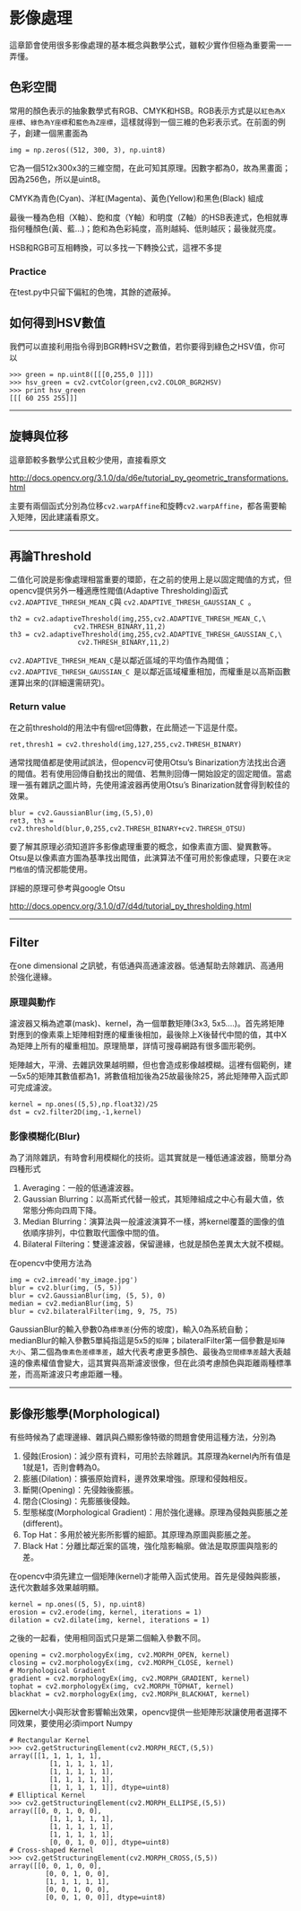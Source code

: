 # 影像處理

這章節會使用很多影像處理的基本概念與數學公式，雖較少實作但極為重要需一一弄懂。

## 色彩空間

常用的顏色表示的抽象數學式有RGB、CMYK和HSB。RGB表示方式是以`紅色為X座標`、`綠色為Y座標`和`藍色為Z座標`，這樣就得到一個三維的色彩表示式。在前面的例子，創建一個黑畫面為

```
img = np.zeros((512, 300, 3), np.uint8)
```

它為一個512x300x3的三維空間，在此可知其原理。因數字都為0，故為黑畫面；因為256色，所以是uint8。


CMYK為青色(Cyan)、洋紅(Magenta)、黃色(Yellow)和黑色(Black) 組成

最後一種為色相（X軸）、飽和度（Y軸）和明度（Z軸）的HSB表達式，色相就專指何種顏色(黃、藍...)；飽和為色彩純度，高則越純、低則越灰；最後就亮度。

HSB和RGB可互相轉換，可以多找一下轉換公式，這裡不多提

### Practice

在test.py中只留下偏紅的色塊，其餘的遮蔽掉。

## 如何得到HSV數值

我們可以直接利用指令得到BGR轉HSV之數值，若你要得到綠色之HSV值，你可以

```
>>> green = np.uint8([[[0,255,0 ]]])
>>> hsv_green = cv2.cvtColor(green,cv2.COLOR_BGR2HSV)
>>> print hsv_green
[[[ 60 255 255]]]
```

---

## 旋轉與位移

這章節較多數學公式且較少使用，直接看原文

<http://docs.opencv.org/3.1.0/da/d6e/tutorial_py_geometric_transformations.html>

主要有兩個函式分別為位移`cv2.warpAffine`和旋轉`cv2.warpAffine`，都各需要輸入矩陣，因此建議看原文。

---

## 再論Threshold

二值化可說是影像處理相當重要的環節，在之前的使用上是以固定閥值的方式，但opencv提供另外一種適應性閥值(Adaptive Thresholding)函式`cv2.ADAPTIVE_THRESH_MEAN_C`與 `cv2.ADAPTIVE_THRESH_GAUSSIAN_C `。

```
th2 = cv2.adaptiveThreshold(img,255,cv2.ADAPTIVE_THRESH_MEAN_C,\
                cv2.THRESH_BINARY,11,2)
th3 = cv2.adaptiveThreshold(img,255,cv2.ADAPTIVE_THRESH_GAUSSIAN_C,\
                 cv2.THRESH_BINARY,11,2)
```

`cv2.ADAPTIVE_THRESH_MEAN_C`是以鄰近區域的平均值作為閥值；`cv2.ADAPTIVE_THRESH_GAUSSIAN_C `是以鄰近區域權重相加，而權重是以高斯函數運算出來的(詳細還需研究)。

### Return value

在之前threshold的用法中有個ret回傳數，在此簡述一下這是什麼。

```
ret,thresh1 = cv2.threshold(img,127,255,cv2.THRESH_BINARY)
```

通常找閥值都是使用試誤法，但opencv可使用Otsu’s Binarization方法找出合適的閥值。若有使用回傳自動找出的閥值、若無則回傳一開始設定的固定閥值。當處理一張有雜訊之圖片時，先使用濾波器再使用Otsu’s Binarization就會得到較佳的效果。

```
blur = cv2.GaussianBlur(img,(5,5),0)
ret3, th3 = cv2.threshold(blur,0,255,cv2.THRESH_BINARY+cv2.THRESH_OTSU)
```

要了解其原理必須知道許多影像處理重要的概念，如像素直方圖、變異數等。Otsu是以像素直方圖為基準找出閥值，此演算法不僅可用於影像處理，只要在`決定門檻值`的情況都能使用。

詳細的原理可參考與google Otsu

<http://docs.opencv.org/3.1.0/d7/d4d/tutorial_py_thresholding.html>

---

## Filter

在one dimensional 之訊號，有低通與高通濾波器。低通幫助去除雜訊、高通用於強化邊緣。

### 原理與動作

濾波器又稱為遮罩(mask)、kernel，為一個單數矩陣(3x3, 5x5....)。首先將矩陣對應到的像素乘上矩陣相對應的權重後相加，最後除上X後替代中間的值，其中X為矩陣上所有的權重相加。原理簡單，詳情可搜尋網路有很多圖形範例。

矩陣越大，平滑、去雜訊效果越明顯，但也會造成影像越模糊。這裡有個範例，建一5x5的矩陣其數值都為1，將數值相加後為25故最後除25，將此矩陣帶入函式即可完成濾波。

```
kernel = np.ones((5,5),np.float32)/25
dst = cv2.filter2D(img,-1,kernel)
```

### 影像模糊化(Blur)

為了消除雜訊，有時會利用模糊化的技術。這其實就是一種低通濾波器，簡單分為四種形式

1. Averaging：一般的低通濾波器。
2. Gaussian Blurring：以高斯式代替一般式，其矩陣組成之中心有最大值，依常態分佈向四周下降。
3. Median Blurring：演算法與一般濾波演算不一樣，將kernel覆蓋的圖像的值依順序排列，中位數取代圖像中間的值。
4. Bilateral Filtering：雙邊濾波器，保留邊緣，也就是顏色差異太大就不模糊。

在opencv中使用方法為

```
img = cv2.imread('my_image.jpg')
blur = cv2.blur(img, (5, 5))
blur = cv2.GaussianBlur(img, (5, 5), 0)
median = cv2.medianBlur(img, 5)
blur = cv2.bilateralFilter(img, 9, 75, 75)
```

GaussianBlur的輸入參數0為`標準差`(分佈的坡度)，輸入0為系統自動；medianBlur的輸入參數5單純指這是5x5的`矩陣`；bilateralFilter第一個參數是`矩陣大小`、第二個為`像素色差標準差`，越大代表考慮更多顏色、最後為`空間標準差`越大表越遠的像素權值會變大，這其實與高斯濾波很像，但在此須考慮顏色與距離兩種標準差，而高斯濾波只考慮距離一種。

---

## 影像形態學(Morphological)

有些時候為了處理邊緣、雜訊與凸顯影像特徵的問題會使用這種方法，分別為

1. 侵蝕(Erosion)：減少原有資料，可用於去除雜訊。其原理為kernel內所有值是1就是1，否則會轉為0。
2. 膨脹(Dilation)：擴張原始資料，邊界效果增強。原理和侵蝕相反。
3. 斷開(Opening)：先侵蝕後膨脹。
4. 閉合(Closing)：先膨脹後侵蝕。
5. 型態梯度(Morphological Gradient)：用於強化邊緣。原理為侵蝕與膨脹之差(different)。
6. Top Hat：多用於被光影所影響的細節。其原理為原圖與膨脹之差。
7. Black Hat：分離比鄰近案的區塊，強化陰影輪廓。做法是取原圖與陰影的差。

在opencv中須先建立一個矩陣(kernel)才能帶入函式使用。首先是侵蝕與膨脹，迭代次數越多效果越明顯。

```
kernel = np.ones((5, 5), np.uint8)
erosion = cv2.erode(img, kernel, iterations = 1)
dilation = cv2.dilate(img, kernel, iterations = 1)
```

之後的一起看，使用相同函式只是第二個輸入參數不同。

```
opening = cv2.morphologyEx(img, cv2.MORPH_OPEN, kernel)
closing = cv2.morphologyEx(img, cv2.MORPH_CLOSE, kernel)
# Morphological Gradient
gradient = cv2.morphologyEx(img, cv2.MORPH_GRADIENT, kernel)
tophat = cv2.morphologyEx(img, cv2.MORPH_TOPHAT, kernel)
blackhat = cv2.morphologyEx(img, cv2.MORPH_BLACKHAT, kernel)
```

因kernel大小與形狀會影響輸出效果，opencv提供一些矩陣形狀讓使用者選擇不同效果，要使用必須import Numpy

```
# Rectangular Kernel
>>> cv2.getStructuringElement(cv2.MORPH_RECT,(5,5))
array([[1, 1, 1, 1, 1],
          [1, 1, 1, 1, 1],
          [1, 1, 1, 1, 1],
          [1, 1, 1, 1, 1],
          [1, 1, 1, 1, 1]], dtype=uint8)
# Elliptical Kernel
>>> cv2.getStructuringElement(cv2.MORPH_ELLIPSE,(5,5))
array([[0, 0, 1, 0, 0],
          [1, 1, 1, 1, 1],
          [1, 1, 1, 1, 1],
          [1, 1, 1, 1, 1],
          [0, 0, 1, 0, 0]], dtype=uint8)
# Cross-shaped Kernel
>>> cv2.getStructuringElement(cv2.MORPH_CROSS,(5,5))
array([[0, 0, 1, 0, 0],
         [0, 0, 1, 0, 0],
         [1, 1, 1, 1, 1],
         [0, 0, 1, 0, 0],
         [0, 0, 1, 0, 0]], dtype=uint8)
```














